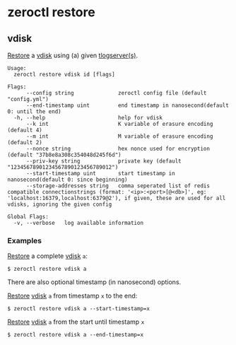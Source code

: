 # zeroctl restore

## vdisk

[Restore][restore] a [vdisk][vdisk] using (a) given [tlogserver(s)][tlogserver].

```
Usage:
  zeroctl restore vdisk id [flags]

Flags:
      --config string              zeroctl config file (default "config.yml")
      --end-timestamp uint         end timestamp in nanosecond(default 0: until the end)
  -h, --help                       help for vdisk
      --k int                      K variable of erasure encoding (default 4)
      --m int                      M variable of erasure encoding (default 2)
      --nonce string               hex nonce used for encryption (default "37b8e8a308c354048d245f6d")
      --priv-key string            private key (default "12345678901234567890123456789012")
      --start-timestamp uint       start timestamp in nanosecond(default 0: since beginning)
      --storage-addresses string   comma seperated list of redis compatible connectionstrings (format: '<ip>:<port>[@<db>]', eg: 'localhost:16379,localhost:6379@2'), if given, these are used for all vdisks, ignoring the given config

Global Flags:
  -v, --verbose   log available information
```

### Examples

[Restore][restore] a complete [vdisk][vdisk] `a`:

```
$ zeroctl restore vdisk a
```

There are also optional timestamp (in nanosecond) options.

[Restore][restore] [vdisk][vdisk] `a` from timestamp `x` to the end:

```
$ zeroctl restore vdisk a --start-timestamp=x
```

[Restore][restore] [vdisk][vdisk] `a` from the start until timestamp `x`

```
$ zeroctl restore vdisk a --end-timestamp=x
```


[restore]: /docs/glossary.md#restore
[vdisk]: /docs/glossary.md#vdisk

[tlogserver]: /docs/tlog/server.md
